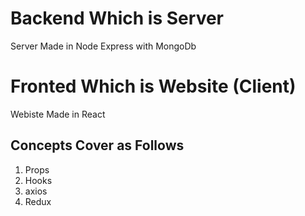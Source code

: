 <h1>Backend Which is Server</h1>
<p> Server Made in Node Express with MongoDb </p>
<h1>Fronted Which is Website (Client)</h1>
<p> Webiste Made in React </p>
<h2>Concepts Cover as Follows</h2>
<ol>
  <li>Props</li>
  <li>Hooks</li>
  <li>axios</li>
  <li>Redux</li>
</ol>
